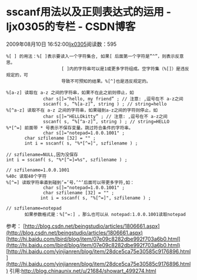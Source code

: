 # sscanf用法以及正则表达式的运用 - ljx0305的专栏 - CSDN博客
2009年08月10日 16:52:00[ljx0305](https://me.csdn.net/ljx0305)阅读数：595
```
%[ ] 的用法：%[ ]表示要读入一个字符集合, 如果[ 后面第一个字符是”^”，则表示反意思。
                     [ ]内的字符串可以是1或更多字符组成。空字符集（%[]）是违反规定的，可
                     导致不可预知的结果。%[^]也是违反规定的。
          
%[a-z] 读取在 a-z 之间的字符串，如果不在此之前则停止，如
              char s[]="hello, my friend” ; // 注意: ,逗号在不 a-z之间
              sscanf( s, “%[a-z]”, string ) ; // string=hello
%[^a-z] 读取不在 a-z 之间的字符串，如果碰到a-z之间的字符则停止，如
              char s[]="HELLOkitty” ; // 注意: ,逗号在不 a-z之间
              sscanf( s, “%[^a-z]”, string ) ; // string=HELLO
%*[^=] 前面带 * 号表示不保存变量。跳过符合条件的字符串。
              char s[]="notepad=1.0.0.1001" ;
       char szfilename [32] = "" ;
       int i = sscanf( s, "%*[^=]", szfilename ) ;
```
```
// szfilename=NULL,因为没保存
int i = sscanf( s, "%*[^=]=%s", szfilename ) ;
```
```
// szfilename=1.0.0.1001
%40c 读取40个字符
%[^=] 读取字符串直到碰到’=’号，’^’后面可以带更多字符,如：
              char s[]="notepad=1.0.0.1001" ;
              char szfilename [32] = "" ;
             int i = sscanf( s, "%[^=]", szfilename ) ;
```
```
// szfilename=notepad 
       如果参数格式是：%[^=:] ，那么也可以从 notepad:1.0.0.1001读取notepad
```
参考：
[http://blog.csdn.net/beingstudio/articles/1806661.aspx](http://blog.csdn.net/beingstudio/articles/1806661.aspx)
[http://hi.baidu.com/lbird/blog/item/07e09c8282dbe992f703a6b0.html](http://hi.baidu.com/lbird/blog/item/07e09c8282dbe992f703a6b0.html)
[http://hi.baidu.com/yinjianren/blog/item/28dce5ca75e30585c9176896.html](http://hi.baidu.com/yinjianren/blog/item/28dce5ca75e30585c9176896.html)
引用:http://blog.chinaunix.net/u/21684/showart_499274.html
